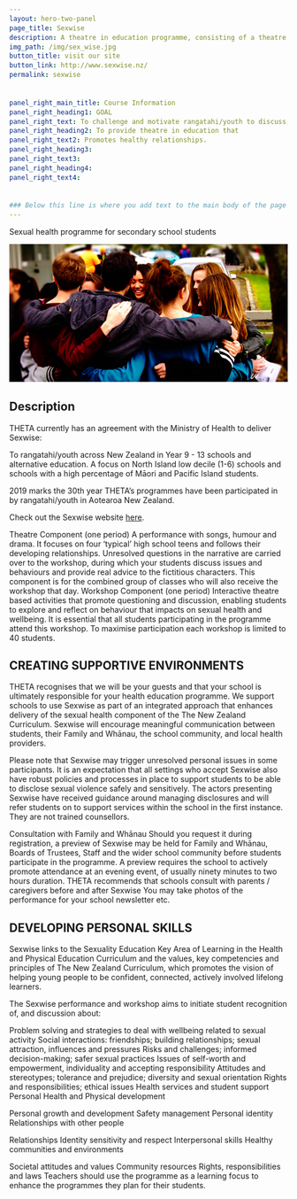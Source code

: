 ```yaml
---
layout: hero-two-panel
page_title: Sexwise
description: A theatre in education programme, consisting of a theatre performance and an interactive workshop.
img_path: /img/sex_wise.jpg
button_title: visit our site
button_link: http://www.sexwise.nz/
permalink: sexwise


panel_right_main_title: Course Information
panel_right_heading1: GOAL
panel_right_text: To challenge and motivate rangatahi/youth to discuss, explore and reflect on behaviours that affect their health and that of others, with reference to current accurate information.
panel_right_heading2: To provide theatre in education that
panel_right_text2: Promotes healthy relationships.
panel_right_heading3:
panel_right_text3:
panel_right_heading4:
panel_right_text4:


### Below this line is where you add text to the main body of the page
---
```


Sexual health programme for secondary school students

![Image](/img/sex_wise.jpg)

## Description

THETA currently has an agreement with the Ministry of Health to deliver Sexwise:

To rangatahi/youth across New Zealand in Year 9 - 13 schools and alternative education. A focus on North Island low decile (1-6) schools and schools with a high percentage of Māori and Pacific Island students.

2019 marks the 30th year THETA’s programmes have been participated in by rangatahi/youth in Aotearoa New Zealand.

Check out the Sexwise website [here](http://www.sexwise.nz/).

Theatre Component (one period)
A performance with songs, humour and drama. It focuses on four ‘typical’ high school teens and follows their developing relationships. Unresolved questions in the narrative are carried over to the workshop, during which your students discuss issues and behaviours and provide real advice to the fictitious characters.
This component is for the combined group of classes who will also receive the workshop that day.
Workshop Component (one period)
Interactive theatre based activities that promote questioning and discussion, enabling students to explore and reflect on behaviour that impacts on sexual health and wellbeing.
It is essential that all students participating in the programme attend this workshop.
To maximise participation each workshop is limited to 40 students.

## CREATING SUPPORTIVE ENVIRONMENTS
THETA recognises that we will be your guests and that your school is ultimately responsible for your health education programme. We support schools to use Sexwise as part of an integrated approach that enhances delivery of the sexual health component of the The New Zealand Curriculum. Sexwise will encourage meaningful communication between students, their Family and Whānau, the school community, and local health providers.

Please note that Sexwise may trigger unresolved personal issues in some participants. It is an expectation that all settings who accept Sexwise also have robust policies and processes in place to support students to be able to disclose sexual violence safely and sensitively. The actors presenting Sexwise have received guidance around managing disclosures and will refer students on to support services within the school in the first instance. They are not trained counsellors.

Consultation with Family and Whānau
Should you request it during registration, a preview of Sexwise may be held for Family and Whānau, Boards of Trustees, Staff and the wider school community before students participate in the programme. A preview requires the school to actively promote attendance at an evening event, of usually ninety minutes to two hours duration.
THETA recommends that schools consult with parents / caregivers before and after Sexwise You may take photos of the performance for your school newsletter etc.

## DEVELOPING PERSONAL SKILLS
Sexwise links to the Sexuality Education Key Area of Learning in the Health and Physical Education Curriculum and the values, key competencies and principles of The New Zealand Curriculum, which promotes the vision of helping young people to be confident, connected, actively involved lifelong learners.

The Sexwise performance and workshop aims to initiate student recognition of, and discussion about:

 Problem solving and strategies to deal with wellbeing related to sexual activity  Social interactions: friendships; building relationships; sexual attraction, influences and pressures  Risks and challenges; informed decision-making; safer sexual practices  Issues of self-worth and empowerment, individuality and accepting responsibility  Attitudes and stereotypes; tolerance and prejudice; diversity and sexual orientation  Rights and responsibilities; ethical issues  Health services and student support
Personal Health and Physical development

 Personal growth and development  Safety management  Personal identity
Relationships with other people

 Relationships  Identity sensitivity and respect  Interpersonal skills
Healthy communities and environments

 Societal attitudes and values  Community resources  Rights, responsibilities and laws
Teachers should use the programme as a learning focus to enhance the programmes they plan for their students.
